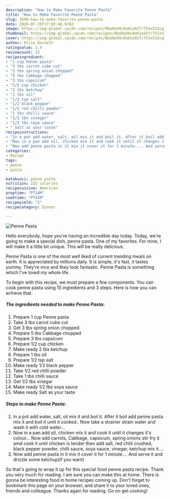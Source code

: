 ```yaml
---
description: "How to Make Favorite Penne Pasta"
title: "How to Make Favorite Penne Pasta"
slug: 2696-how-to-make-favorite-penne-pasta
date: 2020-07-25T17:03:46.678Z
image: https://img-global.cpcdn.com/recipes/8ba0ed4c8a61a92f/751x532cq70/penne-pasta-recipe-main-photo.jpg
thumbnail: https://img-global.cpcdn.com/recipes/8ba0ed4c8a61a92f/751x532cq70/penne-pasta-recipe-main-photo.jpg
cover: https://img-global.cpcdn.com/recipes/8ba0ed4c8a61a92f/751x532cq70/penne-pasta-recipe-main-photo.jpg
author: Ollie Barnett
ratingvalue: 3.4
reviewcount: 15
recipeingredient:
- "1 cup Penne pasta"
- "3 tbs carrot cube cut"
- "3 tbs spring onion chopped"
- "5 tbs Cabbage chopped"
- "3 tbs capsicum"
- "1/2 cup chicken"
- "2 tbs ketchup"
- "1 tbs oil"
- "1/2 tsp salt"
- "1/2 black pepper"
- "1/2 red chilli powder"
- "1 tbs chilli sauce"
- "1/2 tbs vinegar"
- "1/2 tbs soya sauce"
- " Salt as your taste"
recipeinstructions:
- "In a pot add water, salt, oil mix it and boil it. After it boil add penne pasta mix it and boil it until it cooked.. Now take a strainer strain water and wash it with cold water..."
- "Now in a pan add oil, chicken mix it and cook it until it changes it&#39;s colour... Now add carrots, Cabbage, capsicum, spring onions stir fry it amd cook it until chicken is tender then add salt, red chilli crushed, black pepper powder, chilli sauce, soya sauce, vinegar, ketchup mix it...."
- "Now add penne pasta in it mix it cover it for 1 minute.... And serve it and drizzle some ketchup(if you want)"
categories:
- Recipe
tags:
- penne
- pasta

katakunci: penne pasta 
nutrition: 232 calories
recipecuisine: American
preptime: "PT14M"
cooktime: "PT42M"
recipeyield: "2"
recipecategory: Dinner

---
```



![Penne Pasta](https://img-global.cpcdn.com/recipes/8ba0ed4c8a61a92f/751x532cq70/penne-pasta-recipe-main-photo.jpg)

Hello everybody, hope you're having an incredible day today. Today, we're going to make a special dish, penne pasta. One of my favorites. For mine, I will make it a little bit unique. This will be really delicious.

Penne Pasta is one of the most well liked of current trending meals on earth. It is appreciated by millions daily. It is simple, it's fast, it tastes yummy. They're nice and they look fantastic. Penne Pasta is something which I've loved my whole life.




To begin with this recipe, we must prepare a few components. You can cook penne pasta using 15 ingredients and 3 steps. Here is how you can achieve that.

<!--inarticleads1-->

##### The ingredients needed to make Penne Pasta:

1. Prepare 1 cup Penne pasta
1. Take 3 tbs carrot cube cut
1. Get 3 tbs spring onion chopped
1. Prepare 5 tbs Cabbage chopped
1. Prepare 3 tbs capsicum
1. Prepare 1/2 cup chicken
1. Make ready 2 tbs ketchup
1. Prepare 1 tbs oil
1. Prepare 1/2 tsp salt
1. Make ready 1/2 black pepper
1. Take 1/2 red chilli powder
1. Take 1 tbs chilli sauce
1. Get 1/2 tbs vinegar
1. Make ready 1/2 tbs soya sauce
1. Make ready  Salt as your taste




<!--inarticleads2-->

##### Steps to make Penne Pasta:

1. In a pot add water, salt, oil mix it and boil it. After it boil add penne pasta mix it and boil it until it cooked.. Now take a strainer strain water and wash it with cold water...
1. Now in a pan add oil, chicken mix it and cook it until it changes it&#39;s colour... Now add carrots, Cabbage, capsicum, spring onions stir fry it amd cook it until chicken is tender then add salt, red chilli crushed, black pepper powder, chilli sauce, soya sauce, vinegar, ketchup mix it....
1. Now add penne pasta in it mix it cover it for 1 minute.... And serve it and drizzle some ketchup(if you want)




So that's going to wrap it up for this special food penne pasta recipe. Thank you very much for reading. I am sure you can make this at home. There is gonna be interesting food in home recipes coming up. Don't forget to bookmark this page on your browser, and share it to your loved ones, friends and colleague. Thanks again for reading. Go on get cooking!
